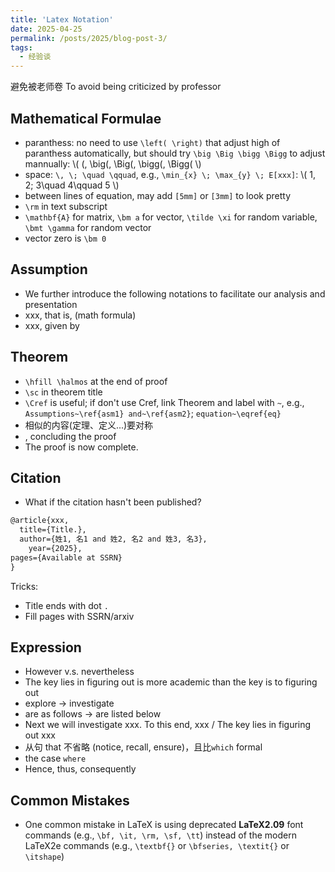 ```yaml
---
title: 'Latex Notation'
date: 2025-04-25
permalink: /posts/2025/blog-post-3/
tags:
  - 经验谈
---
```

避免被老师卷 To avoid being criticized by professor


## Mathematical Formulae
- paranthess: no need to use `\left( \right)` that adjust high of paranthess automatically, but should try `\big \Big \bigg \Bigg` to adjust mannually: \\(  (, \big(, \Big(, \bigg(, \Bigg( \\)
- space: `\, \; \quad \qquad`, e.g., `\min_{x} \; \max_{y} \; E[xxx]`: \\( 1\, 2\; 3\quad 4\qquad 5 \\)
- between lines of equation, may add `[5mm]` or `[3mm]` to look pretty
- `\rm` in text subscript
- `\mathbf{A}` for matrix, `\bm a` for vector, `\tilde \xi` for random variable, `\bmt \gamma` for random vector
- vector zero is `\bm 0`

## Assumption
- We further introduce the following notations to facilitate our analysis and presentation
- xxx, that is, (math formula)
- xxx, given by

## Theorem
- `\hfill \halmos` at the end of proof
- `\sc` in theorem title
- `\Cref` is useful; if don't use Cref, link Theorem and label with `~`, e.g., `Assumptions~\ref{asm1} and~\ref{asm2}`; `equation~\eqref{eq}`
- 相似的内容(定理、定义...)要对称
- , concluding the proof
- The proof is now complete.

## Citation
- What if the citation hasn't been published? 
```Latex
@article{xxx,
  title={Title.},
  author={姓1, 名1 and 姓2, 名2 and 姓3, 名3},
    year={2025},
pages={Available at SSRN}
}
```
  Tricks: 
  - Title ends with dot `.`
  - Fill pages with SSRN/arxiv

## Expression
- However v.s. nevertheless
- The key lies in figuring out is more academic than the key is to figuring out
- explore -> investigate
- are as follows -> are listed below
- Next we will investigate xxx. To this end, xxx / The key lies in figuring out xxx
- 从句 that 不省略 (notice, recall, ensure)，且比`which` formal
- the case `where`
- Hence, thus, consequently

## Common Mistakes
- One common mistake in LaTeX is using deprecated **LaTeX2.09** font commands (e.g., `\bf, \it, \rm, \sf, \tt`) instead of the modern LaTeX2e commands (e.g., `\textbf{}` or `\bfseries, \textit{}` or `\itshape`)